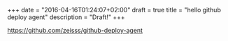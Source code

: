 +++
date = "2016-04-16T01:24:07+02:00"
draft = true
title = "hello github deploy agent"
description = "Draft!"
+++

https://github.com/zeisss/github-deploy-agent
